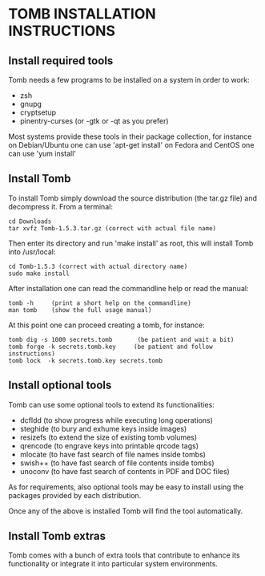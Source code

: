
# TOMB INSTALLATION INSTRUCTIONS

## Install required tools

Tomb needs a few programs to be installed on a system in order to work:

 * zsh
 * gnupg
 * cryptsetup
 * pinentry-curses (or -gtk or -qt as you prefer)

Most systems provide these tools in their package collection,
for instance on Debian/Ubuntu one can use 'apt-get install'
on Fedora and CentOS one can use 'yum install'

## Install Tomb

To install Tomb simply download the source distribution (the tar.gz file)
and decompress it. From a terminal:

    cd Downloads
    tar xvfz Tomb-1.5.3.tar.gz (correct with actual file name)

Then enter its directory and run 'make install' as root, this will install
Tomb into /usr/local:

    cd Tomb-1.5.3 (correct with actual directory name)
    sudo make install

After installation one can read the commandline help or read the manual:

    tomb -h     (print a short help on the commandline)
    man tomb    (show the full usage manual)

At this point one can proceed creating a tomb, for instance:

    tomb dig -s 1000 secrets.tomb       (be patient and wait a bit)
    tomb forge -k secrets.tomb.key     (be patient and follow instructions)
    tomb lock  -k secrets.tomb.key secrets.tomb

## Install optional tools

Tomb can use some optional tools to extend its functionalities:

 * dcfldd   (to show progress while executing long operations)
 * steghide (to bury and exhume keys inside images)
 * resizefs (to extend the size of existing tomb volumes)
 * qrencode (to engrave keys into printable qrcode tags)
 * mlocate  (to have fast search of file names inside tombs)
 * swish++  (to have fast search of file contents inside tombs)
 * unoconv  (to have fast search of contents in PDF and DOC files)

As for requirements, also optional tools may be easy to install using
the packages provided by each distribution.

Once any of the above is installed Tomb will find the tool automatically.

## Install Tomb extras

Tomb comes with a bunch of extra tools that contribute to enhance its
functionality or integrate it into particular system environments.

